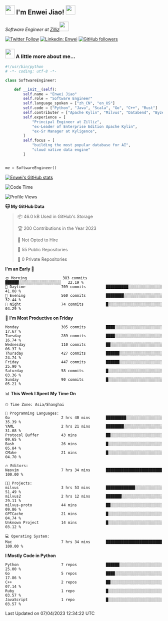<h2><img src="https://emojis.slackmojis.com/emojis/images/1531849430/4246/blob-sunglasses.gif?1531849430" width="30"/> I'm  Enwei Jiao! <img src="https://media.giphy.com/media/juBt25nT1KGys/giphy.gif" width=30> </h2>
<!-- <img align='right' src="https://media.giphy.com/media/M9gbBd9nbDrOTu1Mqx/giphy.gif" width="230"> -->
<p><em>Software Engineer at <a href="https://zilliz.com/">Zilliz</a><img src="https://media.giphy.com/media/WUlplcMpOCEmTGBtBW/giphy.gif" width="30"></em></p>

[![Twitter Follow](https://img.shields.io/twitter/follow/misteranmol?label=Follow)](https://twitter.com/intent/follow?screen_name=EnweiJiao)
[![Linkedin: Enwei](https://img.shields.io/badge/-enwei-blue?style=&logo=Linkedin&logoColor=white&link=https://www.linkedin.com/in/enwei-jiao-41192a97)](https://www.linkedin.com/in/enwei-jiao-41192a97/)
[![GitHub followers](https://img.shields.io/github/followers/jiaoew1991?label=Follow&style=social)](https://github.com/jiaoew1991)


### <img src="https://media.giphy.com/media/VgCDAzcKvsR6OM0uWg/giphy.gif" width="30"> A little more about me...  

```python
#!/usr/bin/python
# -*- coding: utf-8 -*-

class SoftwareEngineer:

    def __init__(self):
        self.name = "Enwei Jiao"
        self.role = "Software Engineer"
        self.language_spoken = ["zh_CN", "en_US"]
        self.code = ["Python", "Java", "Scala", "Go", "C++", "Rust"]
        self.contributer = ["Apache Kylin", "Milvus", "Databend", "Byzer-Lang"]
        self.experience = [
            "Principal Engineer at Zilliz",
            "ex-Leader of Enterprise Edition Apache Kylin",
            "ex-Sr Manager at Kyligence",
        ]
        self.focus = [
            "building the most popular database for AI",
            "cloud native data engine"
        ]


me = SoftwareEngineer()
```

[![Enwei's GitHub stats](https://github-readme-stats.vercel.app/api?username=jiaoew1991&count_private=true&show_icons=true)](https://github.com/jiaoew1991/jiaoew1991)

<!-- [![Top Langs](https://github-readme-stats.vercel.app/api/top-langs/?username=jiaoew1991&layout=compact)](https://github.com/jiaoew1991/jiaoew1991) -->

<!--START_SECTION:waka-->
![Code Time](http://img.shields.io/badge/Code%20Time-618%20hrs%202%20mins-blue)

![Profile Views](http://img.shields.io/badge/Profile%20Views-1-blue)

**🐱 My GitHub Data** 

> 📦 46.0 kB Used in GitHub's Storage 
 > 
> 🏆 200 Contributions in the Year 2023
 > 
> 🚫 Not Opted to Hire
 > 
> 📜 55 Public Repositories 
 > 
> 🔑 0 Private Repositories 
 > 
**I'm an Early 🐤** 

```text
🌞 Morning                383 commits         ██████░░░░░░░░░░░░░░░░░░░   22.19 % 
🌆 Daytime                709 commits         ██████████░░░░░░░░░░░░░░░   41.08 % 
🌃 Evening                560 commits         ████████░░░░░░░░░░░░░░░░░   32.44 % 
🌙 Night                  74 commits          █░░░░░░░░░░░░░░░░░░░░░░░░   04.29 % 
```
📅 **I'm Most Productive on Friday** 

```text
Monday                   305 commits         ████░░░░░░░░░░░░░░░░░░░░░   17.67 % 
Tuesday                  289 commits         ████░░░░░░░░░░░░░░░░░░░░░   16.74 % 
Wednesday                110 commits         ██░░░░░░░░░░░░░░░░░░░░░░░   06.37 % 
Thursday                 427 commits         ██████░░░░░░░░░░░░░░░░░░░   24.74 % 
Friday                   447 commits         ██████░░░░░░░░░░░░░░░░░░░   25.90 % 
Saturday                 58 commits          █░░░░░░░░░░░░░░░░░░░░░░░░   03.36 % 
Sunday                   90 commits          █░░░░░░░░░░░░░░░░░░░░░░░░   05.21 % 
```


📊 **This Week I Spent My Time On** 

```text
🕑︎ Time Zone: Asia/Shanghai

💬 Programming Languages: 
Go                       2 hrs 40 mins       █████████░░░░░░░░░░░░░░░░   35.39 % 
YAML                     2 hrs 21 mins       ████████░░░░░░░░░░░░░░░░░   31.08 % 
Protocol Buffer          43 mins             ██░░░░░░░░░░░░░░░░░░░░░░░   09.65 % 
Bash                     26 mins             █░░░░░░░░░░░░░░░░░░░░░░░░   05.84 % 
CMake                    21 mins             █░░░░░░░░░░░░░░░░░░░░░░░░   04.70 % 

🔥 Editors: 
Neovim                   7 hrs 34 mins       █████████████████████████   100.00 % 

🐱‍💻 Projects: 
milvus                   3 hrs 53 mins       █████████████░░░░░░░░░░░░   51.49 % 
milvus2                  2 hrs 12 mins       ███████░░░░░░░░░░░░░░░░░░   29.11 % 
milvus-proto             44 mins             ██░░░░░░░░░░░░░░░░░░░░░░░   09.86 % 
GPTCache                 21 mins             █░░░░░░░░░░░░░░░░░░░░░░░░   04.74 % 
Unknown Project          14 mins             █░░░░░░░░░░░░░░░░░░░░░░░░   03.12 % 

💻 Operating System: 
Mac                      7 hrs 34 mins       █████████████████████████   100.00 % 
```

**I Mostly Code in Python** 

```text
Python                   7 repos             ██████░░░░░░░░░░░░░░░░░░░   25.00 % 
Go                       5 repos             ████░░░░░░░░░░░░░░░░░░░░░   17.86 % 
C++                      2 repos             ██░░░░░░░░░░░░░░░░░░░░░░░   07.14 % 
Ruby                     1 repo              █░░░░░░░░░░░░░░░░░░░░░░░░   03.57 % 
JavaScript               1 repo              █░░░░░░░░░░░░░░░░░░░░░░░░   03.57 % 
```




 Last Updated on 07/04/2023 12:34:22 UTC
<!--END_SECTION:waka-->
